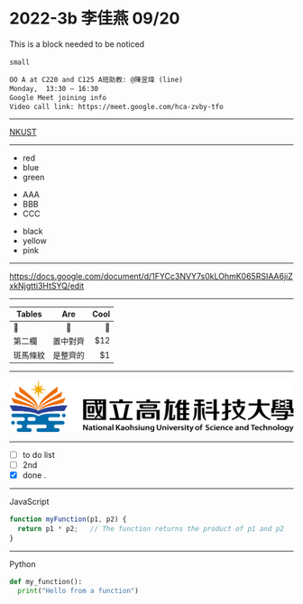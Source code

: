 # 2022-3b 李佳燕 09/20


This is a block needed to be noticed

`small`

```
OO A at C220 and C125 A班助教: @陳昱瑋 (line)
Monday,  13:30 – 16:30
Google Meet joining info
Video call link: https://meet.google.com/hca-zvby-tfo
```
---
[NKUST](https://www.nkust.edu.tw/)

---
+ red
+ blue 
+ green

* AAA
* BBB
* CCC

- black
- yellow
- pink

---
<https://docs.google.com/document/d/1FYCc3NVY7s0kLOhmK065RSIAA6jiZxkNjgtti3HtSYQ/edit>

---
| Tables        | Are           | Cool  |
| ------------- |:-------------:| -----:|
| 🐷           | 🐯            | 🐼 |
| 第二欄        | 置中對齊      |   $12 |
| 斑馬條紋      | 是整齊的      |    $1 |

---

![NKUST](nkust.png "NKUST")

--- 

- [ ] to do list
- [ ] 2nd
- [x] done
.
---

JavaScript
```javascript
function myFunction(p1, p2) {
  return p1 * p2;   // The function returns the product of p1 and p2
}
```

---

Python
```python
def my_function():
  print("Hello from a function")
```

